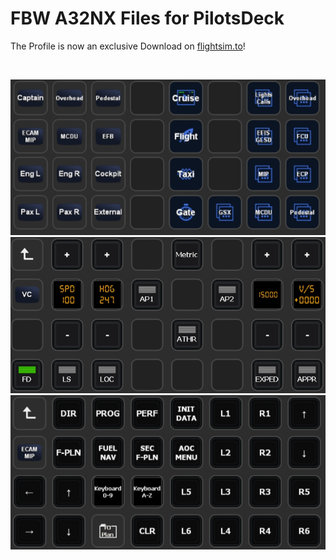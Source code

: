 # FBW A32NX Files for PilotsDeck
The Profile is now an exclusive Download on [flightsim.to](https://flightsim.to/file/35556/pilotsdeck-streamdeck-profile-for-fbw-a32nx)!

<br/>

![ExampleFNX00](../../img/ExampleFNX00.jpg)<br/>
![ExampleFBW00](../../img/ExampleFBW00.jpg)<br/>
![ExampleFNX02](../../img/ExampleFNX02.jpg)<br/>
